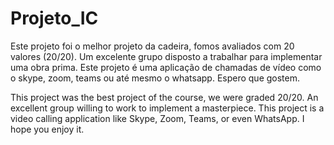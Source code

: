 # Projeto_IC
Este projeto foi o melhor projeto da cadeira, fomos avaliados com 20 valores (20/20). 
Um excelente grupo disposto a trabalhar para implementar uma obra prima. 
Este projeto é uma aplicação de chamadas de vídeo como o skype, zoom, teams ou até mesmo o whatsapp.
Espero que gostem.

This project was the best project of the course, we were graded 20/20.
An excellent group willing to work to implement a masterpiece. 
This project is a video calling application like Skype, Zoom, Teams, or even WhatsApp. 
I hope you enjoy it.
